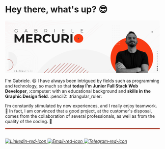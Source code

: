 <h1>Hey there, what's up? 😎</h1>
<img src="https://raw.githubusercontent.com/gabrielemercurio-web/gabrielemercurio-web/master/img/banner-gh-2.png" alt=" Gabriele Mercurio - Jr. Full Stack Web Developer">
<p>I'm Gabriele. 😃 I have always been intrigued by fields such as programming and technology, so much so that <strong>today I’m Junior Full Stack Web Developer</strong>, :computer: with an educational background and <strong>skills in the Graphic Design field</strong>. :pencil2: :triangular_ruler:</p>
<p>I’m constantly stimulated by new experiences, and I really enjoy teamwork. 💪 In fact, I am convinced that a good project, at the customer's disposal, comes from the collaboration of several professionals, as well as from the quality of the coding. 👾</p>
<hr style="height:1px; border:1px solid #f93b13">
<br>
<address>
<a href="https://www.linkedin.com/in/gabriele-mercurio/"> <img src="icon-gh-03.png" alt="Linkedin-red-icon"> </a>
<a href="mailto:gabrielemercurio.web@gmail.com"> <img src="icon-gh-05.png" alt="Email-red-icon"> </a>
<a href="https://t.me/GabrieleMercurio"> <img src="icon-gh-04.png" alt="Telegram-red-icon"> </a>
</address>